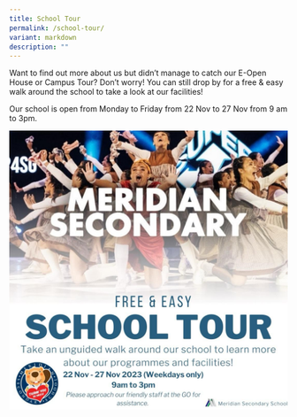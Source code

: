 ```yaml
---
title: School Tour
permalink: /school-tour/
variant: markdown
description: ""
---
```

Want to find out more about us but didn’t manage to catch our E-Open House or Campus Tour? 
Don’t worry!  You can still drop by for a free & easy walk around the school to take a look at our facilities!

Our school is open from Monday to Friday from 22 Nov to 27 Nov from 9 am to 3pm.


![](/images/Homepage%20and%20Logos/School_Tour_2023_Poster.jpeg)
